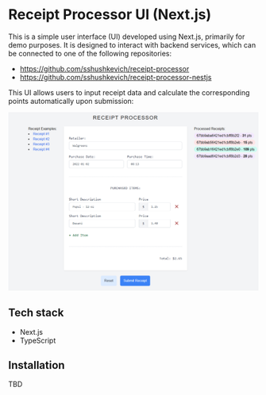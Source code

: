 # Receipt Processor UI (Next.js)
This is a simple user interface (UI) developed using Next.js, primarily for demo purposes. It is designed to interact with backend services, which can be connected to one of the following repositories:
- https://github.com/sshushkevich/receipt-processor
- https://github.com/sshushkevich/receipt-processor-nestjs

This UI allows users to input receipt data and calculate the corresponding points automatically upon submission:

![Receipt UI Example](ui.png)

## Tech stack
- Next.js
- TypeScript

## Installation
TBD
